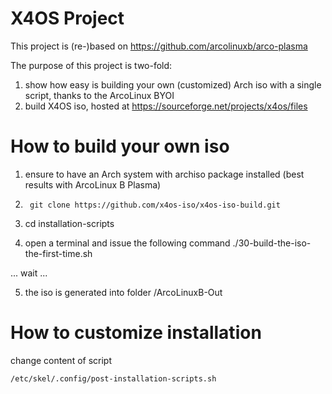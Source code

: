 # X4OS Project
This project is (re-)based on
https://github.com/arcolinuxb/arco-plasma

The purpose of this project is two-fold:
1) show how easy is building your own (customized) Arch iso with a single script, thanks to the ArcoLinux BYOI
2) build X4OS iso, hosted at https://sourceforge.net/projects/x4os/files 

# How to build your own iso

1. ensure to have an Arch system with archiso package installed (best results with ArcoLinux B Plasma)

2.		git clone https://github.com/x4os-iso/x4os-iso-build.git
	
3. cd installation-scripts
	
4. open a terminal and issue the following command
	./30-build-the-iso-the-first-time.sh
	
... wait ...
	
5. the iso is generated into folder <home>/ArcoLinuxB-Out


# How to customize installation

change content of script
	
	/etc/skel/.config/post-installation-scripts.sh
	
